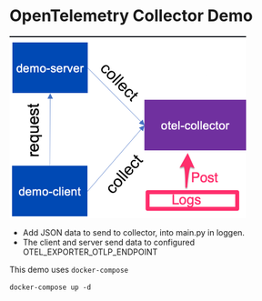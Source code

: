 # OpenTelemetry Collector Demo
![](demo.png)

- Add JSON data to send to collector, into main.py in loggen. 
- The client and server send data to configured OTEL_EXPORTER_OTLP_ENDPOINT

This demo uses `docker-compose` 

```shell
docker-compose up -d
```

